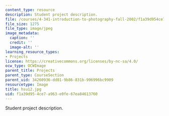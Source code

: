 ```yaml
---
content_type: resource
description: Student project description.
file: /courses/4-341-introduction-to-photography-fall-2002/f1a39d954ce7a963e0fe67ea84613760_hsu12.jpg
file_size: 1275
file_type: image/jpeg
image_metadata:
  caption: ''
  credit: ''
  image-alt: ''
learning_resource_types:
- Projects
license: https://creativecommons.org/licenses/by-nc-sa/4.0/
ocw_type: OCWImage
parent_title: Projects
parent_type: CourseSection
parent_uid: 34260936-dd81-9b86-831b-996996bc9909
resourcetype: Image
title: hsu12.jpg
uid: f1a39d95-4ce7-a963-e0fe-67ea84613760
---
```

Student project description.